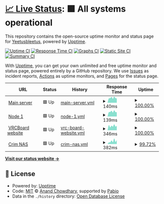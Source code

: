 # [📈 Live Status](https://uptime.aaro.dev): <!--live status--> **🟩 All systems operational**

This repository contains the open-source uptime monitor and status page for [Yeetusbleetus](https://uptime.aaro.dev), powered by [Upptime](https://github.com/upptime/upptime).

[![Uptime CI](https://github.com/Yeetusbleetus/upptime/workflows/Uptime%20CI/badge.svg)](https://github.com/Yeetusbleetus/upptime/actions?query=workflow%3A%22Uptime+CI%22)
[![Response Time CI](https://github.com/Yeetusbleetus/upptime/workflows/Response%20Time%20CI/badge.svg)](https://github.com/Yeetusbleetus/upptime/actions?query=workflow%3A%22Response+Time+CI%22)
[![Graphs CI](https://github.com/Yeetusbleetus/upptime/workflows/Graphs%20CI/badge.svg)](https://github.com/Yeetusbleetus/upptime/actions?query=workflow%3A%22Graphs+CI%22)
[![Static Site CI](https://github.com/Yeetusbleetus/upptime/workflows/Static%20Site%20CI/badge.svg)](https://github.com/Yeetusbleetus/upptime/actions?query=workflow%3A%22Static+Site+CI%22)
[![Summary CI](https://github.com/Yeetusbleetus/upptime/workflows/Summary%20CI/badge.svg)](https://github.com/Yeetusbleetus/upptime/actions?query=workflow%3A%22Summary+CI%22)

With [Upptime](https://upptime.js.org), you can get your own unlimited and free uptime monitor and status page, powered entirely by a GitHub repository. We use [Issues](https://github.com/Yeetusbleetus/upptime/issues) as incident reports, [Actions](https://github.com/Yeetusbleetus/upptime/actions) as uptime monitors, and [Pages](https://uptime.aaro.dev) for the status page.

<!--start: status pages-->
<!-- This summary is generated by Upptime (https://github.com/upptime/upptime) -->
<!-- Do not edit this manually, your changes will be overwritten -->
<!-- prettier-ignore -->
| URL | Status | History | Response Time | Uptime |
| --- | ------ | ------- | ------------- | ------ |
| <img alt="" src="https://icons.duckduckgo.com/ip3/null.ico" height="13"> [Main server](aaro.dev) | 🟩 Up | [main-server.yml](https://github.com/Yeetusbleetus/upptime/commits/HEAD/history/main-server.yml) | <details><summary><img alt="Response time graph" src="./graphs/main-server/response-time-week.png" height="20"> 140ms</summary><br><a href="https://uptime.aaro.dev/history/main-server"><img alt="Response time 140" src="https://img.shields.io/endpoint?url=https%3A%2F%2Fraw.githubusercontent.com%2FYeetusbleetus%2Fupptime%2FHEAD%2Fapi%2Fmain-server%2Fresponse-time.json"></a><br><a href="https://uptime.aaro.dev/history/main-server"><img alt="24-hour response time 128" src="https://img.shields.io/endpoint?url=https%3A%2F%2Fraw.githubusercontent.com%2FYeetusbleetus%2Fupptime%2FHEAD%2Fapi%2Fmain-server%2Fresponse-time-day.json"></a><br><a href="https://uptime.aaro.dev/history/main-server"><img alt="7-day response time 140" src="https://img.shields.io/endpoint?url=https%3A%2F%2Fraw.githubusercontent.com%2FYeetusbleetus%2Fupptime%2FHEAD%2Fapi%2Fmain-server%2Fresponse-time-week.json"></a><br><a href="https://uptime.aaro.dev/history/main-server"><img alt="30-day response time 151" src="https://img.shields.io/endpoint?url=https%3A%2F%2Fraw.githubusercontent.com%2FYeetusbleetus%2Fupptime%2FHEAD%2Fapi%2Fmain-server%2Fresponse-time-month.json"></a><br><a href="https://uptime.aaro.dev/history/main-server"><img alt="1-year response time 140" src="https://img.shields.io/endpoint?url=https%3A%2F%2Fraw.githubusercontent.com%2FYeetusbleetus%2Fupptime%2FHEAD%2Fapi%2Fmain-server%2Fresponse-time-year.json"></a></details> | <details><summary><a href="https://uptime.aaro.dev/history/main-server">100.00%</a></summary><a href="https://uptime.aaro.dev/history/main-server"><img alt="All-time uptime 99.96%" src="https://img.shields.io/endpoint?url=https%3A%2F%2Fraw.githubusercontent.com%2FYeetusbleetus%2Fupptime%2FHEAD%2Fapi%2Fmain-server%2Fuptime.json"></a><br><a href="https://uptime.aaro.dev/history/main-server"><img alt="24-hour uptime 100.00%" src="https://img.shields.io/endpoint?url=https%3A%2F%2Fraw.githubusercontent.com%2FYeetusbleetus%2Fupptime%2FHEAD%2Fapi%2Fmain-server%2Fuptime-day.json"></a><br><a href="https://uptime.aaro.dev/history/main-server"><img alt="7-day uptime 100.00%" src="https://img.shields.io/endpoint?url=https%3A%2F%2Fraw.githubusercontent.com%2FYeetusbleetus%2Fupptime%2FHEAD%2Fapi%2Fmain-server%2Fuptime-week.json"></a><br><a href="https://uptime.aaro.dev/history/main-server"><img alt="30-day uptime 100.00%" src="https://img.shields.io/endpoint?url=https%3A%2F%2Fraw.githubusercontent.com%2FYeetusbleetus%2Fupptime%2FHEAD%2Fapi%2Fmain-server%2Fuptime-month.json"></a><br><a href="https://uptime.aaro.dev/history/main-server"><img alt="1-year uptime 99.99%" src="https://img.shields.io/endpoint?url=https%3A%2F%2Fraw.githubusercontent.com%2FYeetusbleetus%2Fupptime%2FHEAD%2Fapi%2Fmain-server%2Fuptime-year.json"></a></details>
| <img alt="" src="https://icons.duckduckgo.com/ip3/null.ico" height="13"> [Node 1](node1.aaro.dev) | 🟩 Up | [node-1.yml](https://github.com/Yeetusbleetus/upptime/commits/HEAD/history/node-1.yml) | <details><summary><img alt="Response time graph" src="./graphs/node-1/response-time-week.png" height="20"> 139ms</summary><br><a href="https://uptime.aaro.dev/history/node-1"><img alt="Response time 163" src="https://img.shields.io/endpoint?url=https%3A%2F%2Fraw.githubusercontent.com%2FYeetusbleetus%2Fupptime%2FHEAD%2Fapi%2Fnode-1%2Fresponse-time.json"></a><br><a href="https://uptime.aaro.dev/history/node-1"><img alt="24-hour response time 126" src="https://img.shields.io/endpoint?url=https%3A%2F%2Fraw.githubusercontent.com%2FYeetusbleetus%2Fupptime%2FHEAD%2Fapi%2Fnode-1%2Fresponse-time-day.json"></a><br><a href="https://uptime.aaro.dev/history/node-1"><img alt="7-day response time 139" src="https://img.shields.io/endpoint?url=https%3A%2F%2Fraw.githubusercontent.com%2FYeetusbleetus%2Fupptime%2FHEAD%2Fapi%2Fnode-1%2Fresponse-time-week.json"></a><br><a href="https://uptime.aaro.dev/history/node-1"><img alt="30-day response time 158" src="https://img.shields.io/endpoint?url=https%3A%2F%2Fraw.githubusercontent.com%2FYeetusbleetus%2Fupptime%2FHEAD%2Fapi%2Fnode-1%2Fresponse-time-month.json"></a><br><a href="https://uptime.aaro.dev/history/node-1"><img alt="1-year response time 141" src="https://img.shields.io/endpoint?url=https%3A%2F%2Fraw.githubusercontent.com%2FYeetusbleetus%2Fupptime%2FHEAD%2Fapi%2Fnode-1%2Fresponse-time-year.json"></a></details> | <details><summary><a href="https://uptime.aaro.dev/history/node-1">100.00%</a></summary><a href="https://uptime.aaro.dev/history/node-1"><img alt="All-time uptime 99.97%" src="https://img.shields.io/endpoint?url=https%3A%2F%2Fraw.githubusercontent.com%2FYeetusbleetus%2Fupptime%2FHEAD%2Fapi%2Fnode-1%2Fuptime.json"></a><br><a href="https://uptime.aaro.dev/history/node-1"><img alt="24-hour uptime 100.00%" src="https://img.shields.io/endpoint?url=https%3A%2F%2Fraw.githubusercontent.com%2FYeetusbleetus%2Fupptime%2FHEAD%2Fapi%2Fnode-1%2Fuptime-day.json"></a><br><a href="https://uptime.aaro.dev/history/node-1"><img alt="7-day uptime 100.00%" src="https://img.shields.io/endpoint?url=https%3A%2F%2Fraw.githubusercontent.com%2FYeetusbleetus%2Fupptime%2FHEAD%2Fapi%2Fnode-1%2Fuptime-week.json"></a><br><a href="https://uptime.aaro.dev/history/node-1"><img alt="30-day uptime 100.00%" src="https://img.shields.io/endpoint?url=https%3A%2F%2Fraw.githubusercontent.com%2FYeetusbleetus%2Fupptime%2FHEAD%2Fapi%2Fnode-1%2Fuptime-month.json"></a><br><a href="https://uptime.aaro.dev/history/node-1"><img alt="1-year uptime 99.99%" src="https://img.shields.io/endpoint?url=https%3A%2F%2Fraw.githubusercontent.com%2FYeetusbleetus%2Fupptime%2FHEAD%2Fapi%2Fnode-1%2Fuptime-year.json"></a></details>
| <img alt="" src="https://icons.duckduckgo.com/ip3/vrcboard.app.ico" height="13"> [VRCBoard website](https://vrcboard.app) | 🟩 Up | [vrc-board-website.yml](https://github.com/Yeetusbleetus/upptime/commits/HEAD/history/vrc-board-website.yml) | <details><summary><img alt="Response time graph" src="./graphs/vrc-board-website/response-time-week.png" height="20"> 346ms</summary><br><a href="https://uptime.aaro.dev/history/vrc-board-website"><img alt="Response time 459" src="https://img.shields.io/endpoint?url=https%3A%2F%2Fraw.githubusercontent.com%2FYeetusbleetus%2Fupptime%2FHEAD%2Fapi%2Fvrc-board-website%2Fresponse-time.json"></a><br><a href="https://uptime.aaro.dev/history/vrc-board-website"><img alt="24-hour response time 356" src="https://img.shields.io/endpoint?url=https%3A%2F%2Fraw.githubusercontent.com%2FYeetusbleetus%2Fupptime%2FHEAD%2Fapi%2Fvrc-board-website%2Fresponse-time-day.json"></a><br><a href="https://uptime.aaro.dev/history/vrc-board-website"><img alt="7-day response time 346" src="https://img.shields.io/endpoint?url=https%3A%2F%2Fraw.githubusercontent.com%2FYeetusbleetus%2Fupptime%2FHEAD%2Fapi%2Fvrc-board-website%2Fresponse-time-week.json"></a><br><a href="https://uptime.aaro.dev/history/vrc-board-website"><img alt="30-day response time 336" src="https://img.shields.io/endpoint?url=https%3A%2F%2Fraw.githubusercontent.com%2FYeetusbleetus%2Fupptime%2FHEAD%2Fapi%2Fvrc-board-website%2Fresponse-time-month.json"></a><br><a href="https://uptime.aaro.dev/history/vrc-board-website"><img alt="1-year response time 429" src="https://img.shields.io/endpoint?url=https%3A%2F%2Fraw.githubusercontent.com%2FYeetusbleetus%2Fupptime%2FHEAD%2Fapi%2Fvrc-board-website%2Fresponse-time-year.json"></a></details> | <details><summary><a href="https://uptime.aaro.dev/history/vrc-board-website">100.00%</a></summary><a href="https://uptime.aaro.dev/history/vrc-board-website"><img alt="All-time uptime 99.91%" src="https://img.shields.io/endpoint?url=https%3A%2F%2Fraw.githubusercontent.com%2FYeetusbleetus%2Fupptime%2FHEAD%2Fapi%2Fvrc-board-website%2Fuptime.json"></a><br><a href="https://uptime.aaro.dev/history/vrc-board-website"><img alt="24-hour uptime 100.00%" src="https://img.shields.io/endpoint?url=https%3A%2F%2Fraw.githubusercontent.com%2FYeetusbleetus%2Fupptime%2FHEAD%2Fapi%2Fvrc-board-website%2Fuptime-day.json"></a><br><a href="https://uptime.aaro.dev/history/vrc-board-website"><img alt="7-day uptime 100.00%" src="https://img.shields.io/endpoint?url=https%3A%2F%2Fraw.githubusercontent.com%2FYeetusbleetus%2Fupptime%2FHEAD%2Fapi%2Fvrc-board-website%2Fuptime-week.json"></a><br><a href="https://uptime.aaro.dev/history/vrc-board-website"><img alt="30-day uptime 100.00%" src="https://img.shields.io/endpoint?url=https%3A%2F%2Fraw.githubusercontent.com%2FYeetusbleetus%2Fupptime%2FHEAD%2Fapi%2Fvrc-board-website%2Fuptime-month.json"></a><br><a href="https://uptime.aaro.dev/history/vrc-board-website"><img alt="1-year uptime 99.95%" src="https://img.shields.io/endpoint?url=https%3A%2F%2Fraw.githubusercontent.com%2FYeetusbleetus%2Fupptime%2FHEAD%2Fapi%2Fvrc-board-website%2Fuptime-year.json"></a></details>
| <img alt="" src="https://icons.duckduckgo.com/ip3/nas.crimson.work.ico" height="13"> [Crim NAS](https://nas.crimson.work/) | 🟩 Up | [crim-nas.yml](https://github.com/Yeetusbleetus/upptime/commits/HEAD/history/crim-nas.yml) | <details><summary><img alt="Response time graph" src="./graphs/crim-nas/response-time-week.png" height="20"> 382ms</summary><br><a href="https://uptime.aaro.dev/history/crim-nas"><img alt="Response time 1070" src="https://img.shields.io/endpoint?url=https%3A%2F%2Fraw.githubusercontent.com%2FYeetusbleetus%2Fupptime%2FHEAD%2Fapi%2Fcrim-nas%2Fresponse-time.json"></a><br><a href="https://uptime.aaro.dev/history/crim-nas"><img alt="24-hour response time 458" src="https://img.shields.io/endpoint?url=https%3A%2F%2Fraw.githubusercontent.com%2FYeetusbleetus%2Fupptime%2FHEAD%2Fapi%2Fcrim-nas%2Fresponse-time-day.json"></a><br><a href="https://uptime.aaro.dev/history/crim-nas"><img alt="7-day response time 382" src="https://img.shields.io/endpoint?url=https%3A%2F%2Fraw.githubusercontent.com%2FYeetusbleetus%2Fupptime%2FHEAD%2Fapi%2Fcrim-nas%2Fresponse-time-week.json"></a><br><a href="https://uptime.aaro.dev/history/crim-nas"><img alt="30-day response time 1470" src="https://img.shields.io/endpoint?url=https%3A%2F%2Fraw.githubusercontent.com%2FYeetusbleetus%2Fupptime%2FHEAD%2Fapi%2Fcrim-nas%2Fresponse-time-month.json"></a><br><a href="https://uptime.aaro.dev/history/crim-nas"><img alt="1-year response time 1070" src="https://img.shields.io/endpoint?url=https%3A%2F%2Fraw.githubusercontent.com%2FYeetusbleetus%2Fupptime%2FHEAD%2Fapi%2Fcrim-nas%2Fresponse-time-year.json"></a></details> | <details><summary><a href="https://uptime.aaro.dev/history/crim-nas">99.72%</a></summary><a href="https://uptime.aaro.dev/history/crim-nas"><img alt="All-time uptime 99.96%" src="https://img.shields.io/endpoint?url=https%3A%2F%2Fraw.githubusercontent.com%2FYeetusbleetus%2Fupptime%2FHEAD%2Fapi%2Fcrim-nas%2Fuptime.json"></a><br><a href="https://uptime.aaro.dev/history/crim-nas"><img alt="24-hour uptime 98.02%" src="https://img.shields.io/endpoint?url=https%3A%2F%2Fraw.githubusercontent.com%2FYeetusbleetus%2Fupptime%2FHEAD%2Fapi%2Fcrim-nas%2Fuptime-day.json"></a><br><a href="https://uptime.aaro.dev/history/crim-nas"><img alt="7-day uptime 99.72%" src="https://img.shields.io/endpoint?url=https%3A%2F%2Fraw.githubusercontent.com%2FYeetusbleetus%2Fupptime%2FHEAD%2Fapi%2Fcrim-nas%2Fuptime-week.json"></a><br><a href="https://uptime.aaro.dev/history/crim-nas"><img alt="30-day uptime 99.93%" src="https://img.shields.io/endpoint?url=https%3A%2F%2Fraw.githubusercontent.com%2FYeetusbleetus%2Fupptime%2FHEAD%2Fapi%2Fcrim-nas%2Fuptime-month.json"></a><br><a href="https://uptime.aaro.dev/history/crim-nas"><img alt="1-year uptime 99.96%" src="https://img.shields.io/endpoint?url=https%3A%2F%2Fraw.githubusercontent.com%2FYeetusbleetus%2Fupptime%2FHEAD%2Fapi%2Fcrim-nas%2Fuptime-year.json"></a></details>

<!--end: status pages-->

[**Visit our status website →**](https://uptime.aaro.dev)

## 📄 License

- Powered by: [Upptime](https://github.com/upptime/upptime)
- Code: [MIT](./LICENSE) © [Anand Chowdhary](https://anandchowdhary.com), supported by [Pabio](https://pabio.com)
- Data in the `./history` directory: [Open Database License](https://opendatacommons.org/licenses/odbl/1-0/)
